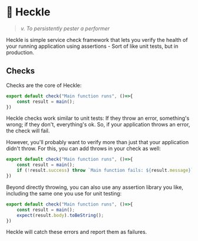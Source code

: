 # 🤬 Heckle

> _v. To persistently pester a performer_

Heckle is simple service check framework that lets you verify the health of your running application using assertions - Sort of like unit tests, but in production.

## Checks

Checks are the core of Heckle:

```js
export default check("Main function runs", ()=>{
    const result = main();
})
```

Heckle checks work similar to unit tests: If they throw an error, something's wrong; if they don't, everything's ok. So, if your application throws an error, the check will fail.

However, you'll probably want to verify more than just that your application didn't throw. For this, you can add throws in your check as well:

```js
export default check("Main function runs", ()=>{
    const result = main();
    if (!result.success) throw `Main function fails: ${result.message}`;
})
```

Beyond directly throwing, you can also use any assertion library you like, including the same one you use for unit testing:

```js
export default check("Main function runs", ()=>{
    const result = main();
    expect(result.body).toBeString();
})
```

Heckle will catch these errors and report them as failures.
